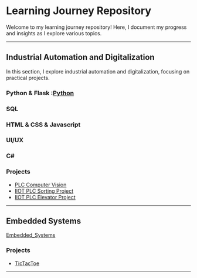 # Learning Journey Repository
Welcome to my learning journey repository! Here, I document my progress and insights as I explore various topics.

---

## Industrial Automation and Digitalization
In this section, I explore industrial automation and digitalization, focusing on practical projects.

### Python & Flask :[Python](https://github.com/Mohamed-Shams/Python)
### SQL
### HTML & CSS & Javascript
### UI/UX
### C#

### Projects
- [PLC Computer Vision](https://github.com/Mohamed-Shams/PLC_ComputerVision)
- [IIOT PLC Sorting Project](https://github.com/Mohamed-Shams/IIOT-PLC-SortingProject)
- [IIOT PLC Elevator Project](https://github.com/Mohamed-Shams/IIOT-PLC-ElevatorProject)
---

## Embedded Systems
[Embedded_Systems](https://github.com/Mohamed-Shams/Embedded_Systems)
### Projects
- [TicTacToe](https://github.com/Mohamed-Shams/TicTacToe)

---
